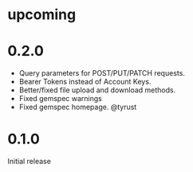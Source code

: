 # upcoming

# 0.2.0

- Query parameters for POST/PUT/PATCH requests.
- Bearer Tokens instead of Account Keys.
- Better/fixed file upload and download methods.
- Fixed gemspec warnings
- Fixed gemspec homepage. @tyrust

# 0.1.0

Initial release
